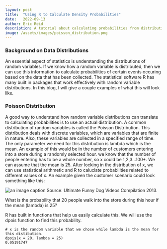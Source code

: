 ```yaml
---
layout: post
title:  "Using R to Calculate Density Probabilities"
date:   2022-09-13
author: Eric Reid
description: A tutorial about calculating probabilities from distributions
image: /assets/images/poisson_distribution.png
---
```

### Background on Data Distributions

An essential aspect of statistics is understanding the distributions of random variables. If we know how a random variable is distributed, then we can use this information to calculate probabilities of certain events occuring based on the data that has been collected. The statistical software R has many built in packages that work effectively with random variable distributions. In this blog, I will give a couple examples of what this will look like.

### Poisson Distribution

A good way to understand how random variable distributions can translate to calculating probabilities is to use an actual distribution. A common distribution of random variables is called the Poisson Distribution. This distribution deals with discrete variables, which are variables that are finite in nature. Also, these variables are collected in a specified range of time. The only parameter we need for this distribution is lambda which is the mean. An example of this would be in the number of customers entering into a store during a randomly selected hour. we know that the number of people entering has to be a whole number, so x could be 1,2,3...100+. We can assume that the mean is 25. After locking in the distribution of x, we can use statistical arithmetic and R to caluclate probabilities related to different values of x. An example given the customer scenario could look something like this:

![an image caption Source: Ultimate Funny Dog Videos Compilation 2013.](images/images/Poisson_Plot.jpeg)

What is the probability that 20 people walk into the store during this hour if the mean (lambda) is 25?

R has built in functions that help us easily calculate this. We will use the dpois function to find this probability.
```
# x is the random variable that we chose while lambda is the mean for this distibution.
dpois(x = 20, lambda = 25)
0.05191747
```
